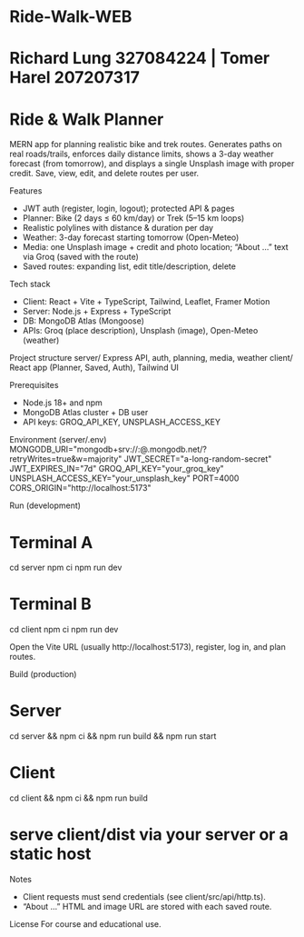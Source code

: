 # Ride-Walk-WEB 
# Richard Lung 327084224 | Tomer Harel 207207317

Ride & Walk Planner
====================

MERN app for planning realistic bike and trek routes. Generates paths on real roads/trails, enforces daily distance limits, shows a 3-day weather forecast (from tomorrow), and displays a single Unsplash image with proper credit. Save, view, edit, and delete routes per user.

Features
- JWT auth (register, login, logout); protected API & pages
- Planner: Bike (2 days ≤ 60 km/day) or Trek (5–15 km loops)
- Realistic polylines with distance & duration per day
- Weather: 3-day forecast starting tomorrow (Open-Meteo)
- Media: one Unsplash image + credit and photo location; “About …” text via Groq (saved with the route)
- Saved routes: expanding list, edit title/description, delete

Tech stack
- Client: React + Vite + TypeScript, Tailwind, Leaflet, Framer Motion
- Server: Node.js + Express + TypeScript
- DB: MongoDB Atlas (Mongoose)
- APIs: Groq (place description), Unsplash (image), Open-Meteo (weather)

Project structure
server/   Express API, auth, planning, media, weather
client/   React app (Planner, Saved, Auth), Tailwind UI

Prerequisites
- Node.js 18+ and npm
- MongoDB Atlas cluster + DB user
- API keys: GROQ_API_KEY, UNSPLASH_ACCESS_KEY

Environment (server/.env)
MONGODB_URI="mongodb+srv://<user>:<pass>@<cluster>.mongodb.net/<db>?retryWrites=true&w=majority"
JWT_SECRET="a-long-random-secret"
JWT_EXPIRES_IN="7d"
GROQ_API_KEY="your_groq_key"
UNSPLASH_ACCESS_KEY="your_unsplash_key"
PORT=4000
CORS_ORIGIN="http://localhost:5173"

Run (development)
# Terminal A
cd server
npm ci
npm run dev

# Terminal B
cd client
npm ci
npm run dev

Open the Vite URL (usually http://localhost:5173), register, log in, and plan routes.

Build (production)
# Server
cd server && npm ci && npm run build && npm run start

# Client
cd client && npm ci && npm run build
# serve client/dist via your server or a static host

Notes
- Client requests must send credentials (see client/src/api/http.ts).
- “About …” HTML and image URL are stored with each saved route.

License
For course and educational use.

